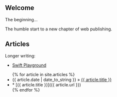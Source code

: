 ## Welcome

The beginning...

The humble start to a new chapter of web publishing.

## Articles

Longer writing:

* [Swift Playground](./articles/SwiftPlayground.md)

<ul>
  {% for article in site.articles %}
    <li><span>{{ article.date | date_to_string }}</span> » <a href="{{ article.url }}" title="{{ article.title }}">{{ article.title }}</a></li>
    <li>* [{{ article.title }}]({{ article.url }})</li>
  {% endfor %}
</ul>
